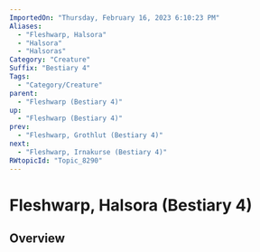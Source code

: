 ```yaml
---
ImportedOn: "Thursday, February 16, 2023 6:10:23 PM"
Aliases:
  - "Fleshwarp, Halsora"
  - "Halsora"
  - "Halsoras"
Category: "Creature"
Suffix: "Bestiary 4"
Tags:
  - "Category/Creature"
parent:
  - "Fleshwarp (Bestiary 4)"
up:
  - "Fleshwarp (Bestiary 4)"
prev:
  - "Fleshwarp, Grothlut (Bestiary 4)"
next:
  - "Fleshwarp, Irnakurse (Bestiary 4)"
RWtopicId: "Topic_8290"
---
```

# Fleshwarp, Halsora (Bestiary 4)
## Overview
